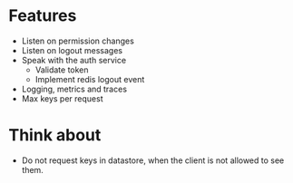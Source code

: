 # Features
* Listen on permission changes
* Listen on logout messages
* Speak with the auth service
    * Validate token
    * Implement redis logout event
* Logging, metrics and traces
* Max keys per request


# Think about
* Do not request keys in datastore, when the client is not allowed to see them.
